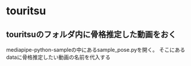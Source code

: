 # touritsu

## touritsuのフォルダ内に骨格推定した動画をおく 

mediapipe-python-sampleの中にあるsample_pose.pyを開く。
そこにあるdataに骨格推定したい動画の名前を代入する
